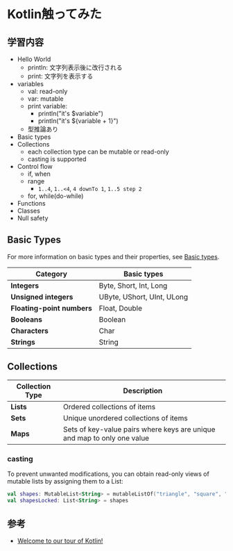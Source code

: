 # Kotlin触ってみた

## 学習内容

- Hello World
  - println: 文字列表示後に改行される
  - print: 文字列を表示する
- variables
  - val: read-only
  - var: mutable
  - print variable: 
    - println("it's $variable")
    - println("it's ${variable + 1}")
  - 型推論あり
- Basic types
- Collections
  - each collection type can be mutable or read-only
  - casting is supported
- Control flow
  - if, when
  - range
    - `1..4`, `1..<4`, `4 downTo 1`, `1..5 step 2`
  - for, while(do-while)
- Functions
- Classes
- Null safety

## Basic Types

For more information on basic types and their properties, see [Basic types](https://kotlinlang.org/docs/basic-types.html).


| Category                 | **Basic types**                      |
|--------------------------|----------------------------|
| **Integers**             | Byte, Short, Int, Long     |
| **Unsigned integers**    | UByte, UShort, UInt, ULong |
| **Floating-point numbers** | Float, Double              |
| **Booleans**             | Boolean                    |
| **Characters**           | Char                       |
| **Strings**              | String                     |

## Collections

| Collection Type | Description                                        |
|-----------------|----------------------------------------------------|
| **Lists**       | Ordered collections of items                       |
| **Sets**        | Unique unordered collections of items              |
| **Maps**        | Sets of key-value pairs where keys are unique and map to only one value |

### casting

To prevent unwanted modifications, you can obtain read-only views of mutable lists by assigning them to a List:

```kotlin
val shapes: MutableList<String> = mutableListOf("triangle", "square", "circle")
val shapesLocked: List<String> = shapes
```
## 参考

- [Welcome to our tour of Kotlin!](https://kotlinlang.org/docs/kotlin-tour-welcome.html)
